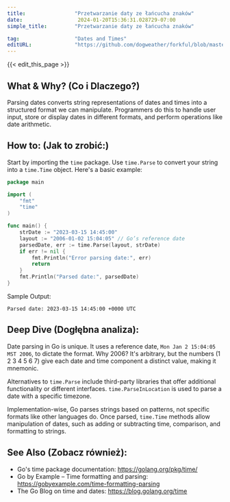 ```yaml
---
title:                "Przetwarzanie daty ze łańcucha znaków"
date:                  2024-01-20T15:36:31.028729-07:00
simple_title:         "Przetwarzanie daty ze łańcucha znaków"

tag:                  "Dates and Times"
editURL:              "https://github.com/dogweather/forkful/blob/master/content/pl/go/parsing-a-date-from-a-string.md"
---
```


{{< edit_this_page >}}

## What & Why? (Co i Dlaczego?)
Parsing dates converts string representations of dates and times into a structured format we can manipulate. Programmers do this to handle user input, store or display dates in different formats, and perform operations like date arithmetic.

## How to: (Jak to zrobić:)
Start by importing the `time` package. Use `time.Parse` to convert your string into a `time.Time` object. Here's a basic example:

```Go
package main

import (
	"fmt"
	"time"
)

func main() {
	strDate := "2023-03-15 14:45:00"
	layout := "2006-01-02 15:04:05" // Go’s reference date
	parsedDate, err := time.Parse(layout, strDate)
	if err != nil {
		fmt.Println("Error parsing date:", err)
		return
	}
	fmt.Println("Parsed date:", parsedDate)
}
```

Sample Output:
```
Parsed date: 2023-03-15 14:45:00 +0000 UTC
```

## Deep Dive (Dogłębna analiza):
Date parsing in Go is unique. It uses a reference date, `Mon Jan 2 15:04:05 MST 2006`, to dictate the format. Why 2006? It's arbitrary, but the numbers (1 2 3 4 5 6 7) give each date and time component a distinct value, making it mnemonic.

Alternatives to `time.Parse` include third-party libraries that offer additional functionality or different interfaces. `time.ParseInLocation` is used to parse a date with a specific timezone.

Implementation-wise, Go parses strings based on patterns, not specific formats like other languages do. Once parsed, `time.Time` methods allow manipulation of dates, such as adding or subtracting time, comparison, and formatting to strings.

## See Also (Zobacz również):
- Go's time package documentation: https://golang.org/pkg/time/
- Go by Example – Time formatting and parsing: https://gobyexample.com/time-formatting-parsing
- The Go Blog on time and dates: https://blog.golang.org/time
